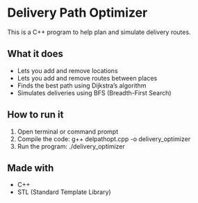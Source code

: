 # Delivery Path Optimizer

This is a C++ program to help plan and simulate delivery routes.

## What it does
- Lets you add and remove locations
- Lets you add and remove routes between places
- Finds the best path using Dijkstra’s algorithm
- Simulates deliveries using BFS (Breadth-First Search)

## How to run it
1. Open terminal or command prompt
2. Compile the code:
   g++ delpathopt.cpp -o delivery_optimizer
3. Run the program:
   ./delivery_optimizer

## Made with
- C++
- STL (Standard Template Library)
